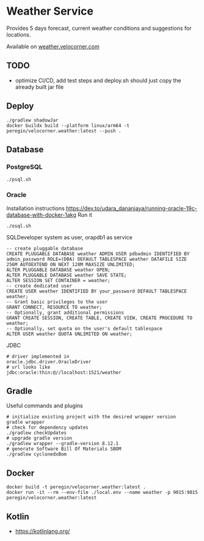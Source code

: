 # Weather Service
Provides 5 days forecast, current weather conditions and suggestions for locations.

Available on [weather.velocorner.com](https://weather.velocorner.com)

## TODO
- optimize CI/CD, add test steps and deploy.sh should just copy the already built jar file

## Deploy
```shell
./gradlew shadowJar
docker buildx build --platform linux/arm64 -t peregin/velocorner.weather:latest --push .
```

## Database
### PostgreSQL
```shell
./psql.sh
```
### Oracle
Installation instructions
https://dev.to/udara_dananjaya/running-oracle-19c-database-with-docker-1akg
Run it
```shell
./osql.sh 
```
SQLDeveloper
system as user, orapdb1 as service
```shell
-- create pluggable database
CREATE PLUGGABLE DATABASE weather ADMIN USER pdbadmin IDENTIFIED BY admin_password ROLE=(DBA) DEFAULT TABLESPACE weather DATAFILE SIZE 256M AUTOEXTEND ON NEXT 128M MAXSIZE UNLIMITED;
ALTER PLUGGABLE DATABASE weather OPEN;
ALTER PLUGGABLE DATABASE weather SAVE STATE;
ALTER SESSION SET CONTAINER = weather;
-- create dedicated user
CREATE USER weather IDENTIFIED BY your_password DEFAULT TABLESPACE weather;
-- Grant basic privileges to the user
GRANT CONNECT, RESOURCE TO weather;
-- Optionally, grant additional permissions
GRANT CREATE SESSION, CREATE TABLE, CREATE VIEW, CREATE PROCEDURE TO weather;
-- Optionally, set quota on the user's default tablespace
ALTER USER weather QUOTA UNLIMITED ON weather;
```
JDBC
```shell
# driver implemented in
oracle.jdbc.driver.OracleDriver
# url looks like
jdbc:oracle:thin:@//localhost:1521/weather
```

## Gradle
Useful commands and plugins
```shell
# initialize existing project with the desired wrapper version
gradle wrapper
# check for dependency updates
./gradlew checkUpdates
# upgrade gradle version
./gradlew wrapper --gradle-version 8.12.1
# generate Software Bill Of Materials SBOM
./gradlew cyclonedxBom
```

## Docker
```shell
docker build -t peregin/velocorner.weather:latest .
docker run -it --rm --env-file ./local.env --name weather -p 9015:9015 peregin/velocorner.weather:latest
```

## Kotlin
- https://kotlinlang.org/